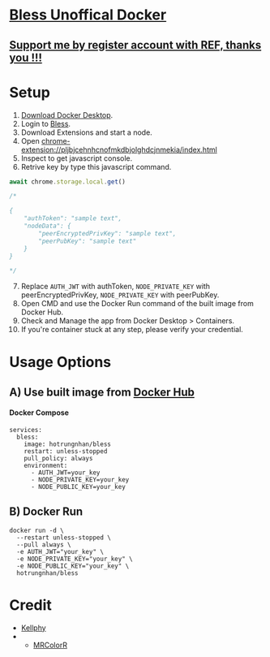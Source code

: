 # [Bless Unoffical Docker](https://github.com/hotrungnhan/Bless) 

## [Support me by register account with REF, thanks you !!!](https://bless.network/dashboard?ref=NZ7IIO)
# Setup
1. [Download Docker Desktop](https://www.docker.com/products/docker-desktop).
2. Login to [Bless](https://bless.network/dashboard).
3. Download Extensions and start a node.
4. Open [chrome-extension://pljbjcehnhcnofmkdbjolghdcjnmekia/index.html](chrome-extension://pljbjcehnhcnofmkdbjolghdcjnmekia/index.html)
5. Inspect to get javascript console.
6. Retrive key by type this javascript command.
```javascript
await chrome.storage.local.get()

/*

{
    "authToken": "sample text",
    "nodeData": {
        "peerEncryptedPrivKey": "sample text",
        "peerPubKey": "sample text"
    }
}

*/
```
7. Replace `AUTH_JWT` with authToken, `NODE_PRIVATE_KEY` with peerEncryptedPrivKey, `NODE_PRIVATE_KEY`  with peerPubKey.
8. Open CMD and use the Docker Run command of the built image from Docker Hub.
9. Check and Manage the app from Docker Desktop > Containers.
10. If you're container stuck at any step, please verify your credential.
# Usage Options
## A) Use built image from [Docker Hub](https://hub.docker.com/r/hotrungnhan/bless)
#### Docker Compose
```
services:
  bless:
    image: hotrungnhan/bless
    restart: unless-stopped
    pull_policy: always
    environment:
      - AUTH_JWT=your_key
      - NODE_PRIVATE_KEY=your_key
      - NODE_PUBLIC_KEY=your_key
```
## B) Docker Run
```
docker run -d \
  --restart unless-stopped \
  --pull always \
  -e AUTH_JWT="your_key" \
  -e NODE_PRIVATE_KEY="your_key" \
  -e NODE_PUBLIC_KEY="your_key" \
  hotrungnhan/bless
```

# Credit 
* [Kellphy](https://github.com/Kellphy)
* * [MRColorR](https://github.com/MRColorR)